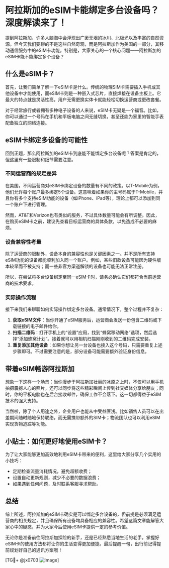 # 阿拉斯加的eSIM卡能绑定多台设备吗？深度解读来了！

提到阿拉斯加，许多人脑海中会浮现出广袤无垠的冰川、北极光以及丰富的自然资源。但今天我们要聊的不是这些自然奇观，而是阿拉斯加作为美国的一部分，其移动通信服务中的eSIM卡功能。特别是，大家关心的一个核心问题——阿拉斯加的eSIM卡能不能绑定多个设备？

## 什么是eSIM卡？

首先，让我们简单了解一下eSIM卡是什么。传统的物理SIM卡需要插入手机或其他设备中才能使用，而eSIM卡则是一种嵌入式芯片，直接焊接在设备主板上。它最大的特点就是灵活性高，用户无需更换实体卡就能轻松切换运营商或更改套餐。

对于经常旅行或者拥有多种电子设备的人来说，eSIM卡无疑是一个福音。比如，你可以通过一个号码在手机和平板电脑之间无缝切换，甚至还能为家里的智能手表配备独立的网络连接。

## eSIM卡绑定多设备的可能性

回到正题，那么阿拉斯加的eSIM卡到底能不能绑定多台设备呢？答案是肯定的，但这里有一些限制和细节需要注意。

### 不同运营商的规定差异

在美国，不同运营商对eSIM卡绑定设备的数量有不同的政策。以T-Mobile为例，他们允许每个账户最多绑定5个设备。这意味着如果你的主号码属于T-Mobile，并且你有多个支持eSIM功能的设备（如iPhone、iPad等），理论上都可以添加到同一个账户下进行管理。

然而，AT&T和Verizon也有类似的服务，不过具体数量可能会有所调整。因此，在购买eSIM卡之前，建议先查看目标运营商的具体条款，以免造成不必要的麻烦。

### 设备兼容性考量

除了运营商的限制外，设备本身的兼容性也是关键因素之一。并不是所有支持eSIM功能的设备都能顺利加入同一个账户。例如，某些旧款设备可能因为硬件版本较早而不被支持；而一些非官方渠道解锁的设备也可能无法正常注册。

所以，在尝试将多台设备绑定至同一eSIM卡时，请务必确认它们都符合当前运营商的技术要求。

### 实际操作流程

接下来我们来聊聊如何实际操作绑定多台设备。通常情况下，整个过程并不复杂：

1. **获取eSIM文件**：当你开通了eSIM服务后，运营商会发送一份包含二维码或下载链接的电子邮件给你。
2. **扫描二维码**：打开手机上的“设置”应用，找到“蜂窝移动网络”选项，然后选择“添加蜂窝计划”。接着就可以用相机扫描刚刚收到的二维码完成安装。
3. **重复添加其他设备**：如果你想让另一台设备也接入这个号码，只需要重复上述步骤即可。不过需要注意的是，部分设备可能需要额外验证身份信息。

## 带着eSIM畅游阿拉斯加

想象一下这样一个场景：当你漫步于阿拉斯加壮丽的冰原之上时，不仅可以用手机拍摄震撼人心的照片，还可以同步将这些精彩瞬间上传到社交媒体分享给朋友；同时，你的平板电脑也在后台接收邮件，确保工作不会落下。这一切都得益于eSIM技术的强大支持。

当然啦，除了个人用途之外，企业用户也能从中受益匪浅。比如销售人员可以在出差期间随时随地保持联络，而无需携带额外的SIM卡；物流团队也可以利用eSIM实现货物追踪等功能。

## 小贴士：如何更好地使用eSIM卡？

为了让大家能够更加高效地利用eSIM卡带来的便利，这里给大家分享几个实用的小技巧：

- 定期检查流量消耗情况，避免超额收费；
- 设置自动更新规则，减少不必要的数据浪费；
- 如果遇到任何问题，及时联系客服寻求帮助。

## 总结

综上所述，阿拉斯加的eSIM卡确实是可以绑定多台设备的，但前提是必须满足运营商的相关规定，并且确保所有设备均具备相应的兼容性。希望这篇文章能解答大家心中的疑惑，并为大家今后使用eSIM卡提供一定的参考价值。

无论你是准备前往阿拉斯加探险的新手，还是已经熟悉当地生活的老手，掌握好eSIM卡的使用方法都将让你的生活变得更加便捷。最后提醒一句，出行前记得提前规划好自己的通讯方案哦！

[TG💪+ @jx0703 ![Image](https://github.com/user-attachments/assets/dbca1d08-cadb-493c-b0ec-ad6f7a83f270)]